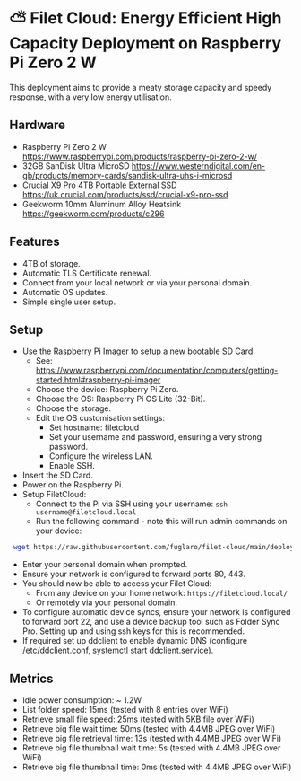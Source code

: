# ⛅ Filet Cloud: Energy Efficient High Capacity Deployment on Raspberry Pi Zero 2 W

This deployment aims to provide a meaty storage capacity and speedy response, with a very low energy utilisation.

## Hardware
* Raspberry Pi Zero 2 W https://www.raspberrypi.com/products/raspberry-pi-zero-2-w/
* 32GB SanDisk Ultra MicroSD https://www.westerndigital.com/en-gb/products/memory-cards/sandisk-ultra-uhs-i-microsd
* Crucial X9 Pro 4TB Portable External SSD https://uk.crucial.com/products/ssd/crucial-x9-pro-ssd
* Geekworm 10mm Aluminum Alloy Heatsink https://geekworm.com/products/c296

## Features
* 4TB of storage.
* Automatic TLS Certificate renewal.
* Connect from your local network or via your personal domain.
* Automatic OS updates.
* Simple single user setup.

## Setup
* Use the Raspberry Pi Imager to setup a new bootable SD Card:
  * See: https://www.raspberrypi.com/documentation/computers/getting-started.html#raspberry-pi-imager
  * Choose the device: Raspberry Pi Zero.
  * Choose the OS: Raspberry Pi OS Lite (32-Bit).
  * Choose the storage.
  * Edit the OS customisation settings:
    * Set hostname: filetcloud
    * Set your username and password, ensuring a very strong password.
    * Configure the wireless LAN.
    * Enable SSH.
* Insert the SD Card.
* Power on the Raspberry Pi.
* Setup FiletCloud:
  * Connect to the Pi via SSH using your username: `ssh username@filetcloud.local`
  * Run the following command - note this will run admin commands on your device:
```bash
 wget https://raw.githubusercontent.com/fuglaro/filet-cloud/main/deployments/raspberry-pi-zero-2-w-ssd-autocert/setup -O - | sh
```
  * Enter your personal domain when prompted.
* Ensure your network is configured to forward ports 80, 443.
* You should now be able to access your Filet Cloud:
  * From any device on your home network: `https://filetcloud.local/`
  * Or remotely via your personal domain.
* To configure automatic device syncs, ensure your network is configured to forward port 22, and use a device backup tool such as Folder Sync Pro. Setting up and using ssh keys for this is recommended.
* If required set up ddclient to enable dynamic DNS (configure /etc/ddclient.conf, systemctl start ddclient.service).

## Metrics
* Idle power consumption: ~ 1.2W
* List folder speed: 15ms (tested with 8 entries over WiFi)
* Retrieve small file speed: 25ms (tested with 5KB file over WiFi)
* Retrieve big file wait time: 50ms (tested with 4.4MB JPEG over WiFi)
* Retrieve big file retrieval time: 13s (tested with 4.4MB JPEG over WiFi)
* Retrieve big file thumbnail wait time: 5s (tested with 4.4MB JPEG over WiFi)
* Retrieve big file thumbnail time: 0ms (tested with 4.4MB JPEG over WiFi)
